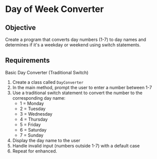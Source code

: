 # Day of Week Converter

## Objective
Create a program that converts day numbers (1-7) to day names and determines if it's a weekday or weekend using switch statements.

## Requirements

Basic Day Converter (Traditional Switch)
1. Create a class called `DayConverter`
2. In the main method, prompt the user to enter a number between 1-7
3. Use a traditional switch statement to convert the number to the corresponding day name:
   - 1 = Monday
   - 2 = Tuesday
   - 3 = Wednesday
   - 4 = Thursday
   - 5 = Friday
   - 6 = Saturday
   - 7 = Sunday
4. Display the day name to the user
5. Handle invalid input (numbers outside 1-7) with a default case
6. Repeat for enhanced.  
